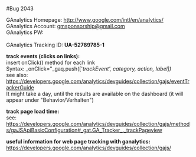 #Bug 2043 <br/> 

GAnalytics Homepage: http://www.google.com/intl/en/analytics/ <br/>
GAnalytics Account: gmsponsorship@gmail.com <br/> 
GAnalytics PW: <br/>
<br/>
GAnalytics Tracking ID: **UA-52789785-1**<br/> 

**track events (clicks on links):**<br/> 
insert onClick() method for each link <br/> 
Syntax: _onClick="_gaq.push(['_trackEvent', category, action, label])_ <br/> 
see also: https://developers.google.com/analytics/devguides/collection/gajs/eventTrackerGuide <br/>
It might take a day, until the results are available on the dashboard (it will appear under "Behavior/Verhalten")<br/>

**track page load time:**<br/> 
see: https://developers.google.com/analytics/devguides/collection/gajs/methods/gaJSApiBasicConfiguration#_gat.GA_Tracker_._trackPageview 

**useful information for web page tracking with ganalytics:** <br/>
https://developers.google.com/analytics/devguides/collection/gajs/
